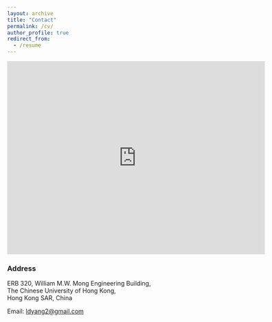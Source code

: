 ```yaml
---
layout: archive
title: "Contact"
permalink: /cv/
author_profile: true
redirect_from:
  - /resume
---
```


<iframe src="https://www.google.com/maps/embed?pb=!1m18!1m12!1m3!1d3688.287662677246!2d114.20580401478908!3d22.418196185262488!2m3!1f0!2f0!3f0!3m2!1i1024!2i768!4f13.1!3m3!1m2!1s0x3404089c3824a379%3A0xe1799062910ccc2b!2z6JKZ5rCR5Lyf5bel56iL5a2m5aSn5qW8!5e0!3m2!1szh-CN!2shk!4v1603703355386!5m2!1szh-CN!2shk" width="600" height="450" frameborder="0" style="border:0" allowfullscreen></iframe>

### Address

ERB 320, William M.W. Mong Engineering Building,<br>
The Chinese University of Hong Kong,<br>
Hong Kong SAR, China

Email: ldyang2@gmail.com
